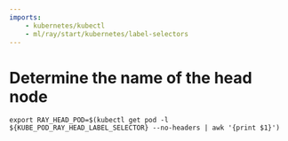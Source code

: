 ```yaml
---
imports:
    - kubernetes/kubectl
    - ml/ray/start/kubernetes/label-selectors
---
```


# Determine the name of the head node

```shell
export RAY_HEAD_POD=$(kubectl get pod -l ${KUBE_POD_RAY_HEAD_LABEL_SELECTOR} --no-headers | awk '{print $1}')
```
